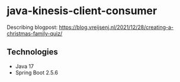 # java-kinesis-client-consumer

Describing blogpost: https://blog.vreijsenj.nl/2021/12/28/creating-a-christmas-family-quiz/

## Technologies
* Java 17
* Spring Boot 2.5.6
